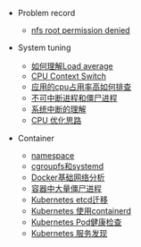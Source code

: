 - Problem record

    - [nfs root permission denied](docs/Problem/nfs_root_permission_denied.md)

- System tuning

    - [如何理解Load average](docs/System_tuning/如何理解load_average.md)
    - [CPU Context Switch](docs/System_tuning/cpu_context_switch.md)
    - [应用的cpu占用率高如何排查](docs/System_tuning/应用的cpu占用率高如何排查.md)
    - [不可中断进程和僵尸进程](docs/System_tuning/不可中断进程和僵尸进程.md)
    - [系统中断的理解](docs/System_tuning/系统的中断.md)
    - [CPU 优化思路](docs/System_tuning/cpu优化思路.md)

- Container

    - [namespace](docs/container/namespace.md)
    - [cgroupfs和systemd](docs/container/cgroupfs和systemd.md)
    - [Docker基础网络分析](docs/container/Docker基础网络分析.md)
    - [容器中大量僵尸进程](docs/container/容器中大量僵尸进程.md)
    - [Kubernetes etcd迁移](docs/container/Kubernetes_etcd迁移.md)
    - [Kubernetes 使用containerd](docs/container/k8s_use_containerd.md)
    - [Kubernetes Pod健康检查](docs/container/Pod健康检查.md)
    - [Kubernetes 服务发现](docs/container/K8s-服务发现.md)
